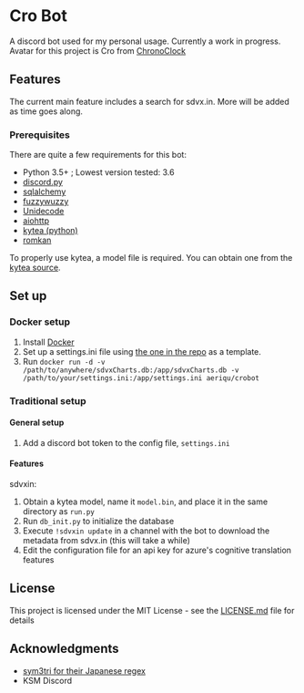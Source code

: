 # Cro Bot

A discord bot used for my personal usage. Currently a work in progress.
Avatar for this project is Cro from [ChronoClock](https://www.youtube.com/watch?v=oWz-ROOOSUE)

## Features

The current main feature includes a search for sdvx.in. More will be added as time goes along.

### Prerequisites

There are quite a few requirements for this bot:
* Python 3.5+ ; Lowest version tested: 3.6
* [discord.py](https://github.com/Rapptz/discord.py)
* [sqlalchemy](https://www.sqlalchemy.org/)
* [fuzzywuzzy](https://github.com/seatgeek/fuzzywuzzy)
* [Unidecode](https://pypi.org/project/Unidecode/)
* [aiohttp](https://aiohttp.readthedocs.io/en/stable/)
* [kytea (python)](https://github.com/chezou/Mykytea-python)
* [romkan](https://pypi.org/project/romkan/)


To properly use kytea, a model file is required. You can obtain one from the [kytea
source](http://www.phontron.com/kytea/#download).


## Set up

### Docker setup

1. Install [Docker](https://docs.docker.com/get-docker/)
2. Set up a settings.ini file using [the one in the repo](https://github.com/Aeriqu/CroBot/blob/master/settings.ini) as a template.
3. Run ``docker run -d -v /path/to/anywhere/sdvxCharts.db:/app/sdvxCharts.db -v /path/to/your/settings.ini:/app/settings.ini aeriqu/crobot``

### Traditional setup

#### General setup

1. Add a discord bot token to the config file, ``settings.ini``

#### Features
sdvxin:

1. Obtain a kytea model, name it ``model.bin``, and place it in the same directory as ``run.py``
2. Run ``db_init.py`` to initialize the database
3. Execute ``!sdvxin update`` in a channel with the bot to download the metadata from sdvx.in (this will take a while)
4. Edit the configuration file for an api key for azure's cognitive translation features


## License

This project is licensed under the MIT License - see the [LICENSE.md](LICENSE.md) file for details

## Acknowledgments

* [sym3tri for their Japanese regex](https://gist.github.com/sym3tri/980083)
* KSM Discord
